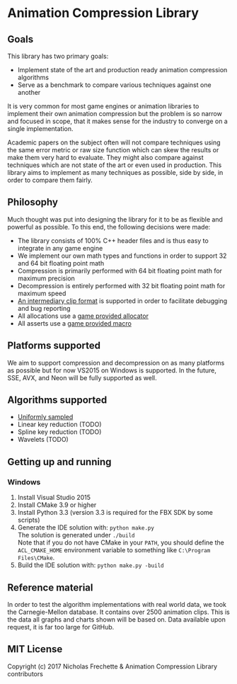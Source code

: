 # Animation Compression Library

## Goals

This library has two primary goals:

*  Implement state of the art and production ready animation compression algorithms
*  Serve as a benchmark to compare various techniques against one another

It is very common for most game engines or animation libraries to implement their own animation compression but the problem
is so narrow and focused in scope, that it makes sense for the industry to converge on a single implementation.

Academic papers on the subject often will not compare techniques using the same error metric or raw size function which can
skew the results or make them very hard to evaluate. They might also compare against techniques which are not state of the
art or even used in production. This library aims to implement as many techniques as possible, side by side, in order
to compare them fairly.

## Philosophy

Much thought was put into designing the library for it to be as flexible and powerful as possible. To this end, the following decisions were made:

*  The library consists of 100% C++ header files and is thus easy to integrate in any game engine
*  We implement our own math types and functions in order to support 32 and 64 bit floating point math
*  Compression is primarily performed with 64 bit floating point math for maximum precision
*  Decompression is entirely performed with 32 bit floating point math for maximum speed
*  [An intermediary clip format](https://github.com/nfrechette/acl/wiki/The-ACL-file-format) is supported in order to facilitate debugging and bug reporting
*  All allocations use a [game provided allocator](https://github.com/nfrechette/acl/blob/develop/includes/acl/core/memory.h)
*  All asserts use a [game provided macro](https://github.com/nfrechette/acl/blob/develop/includes/acl/core/error.h)

## Platforms supported

We aim to support compression and decompression on as many platforms as possible but for now VS2015 on Windows is supported.
In the future, SSE, AVX, and Neon will be fully supported as well.

## Algorithms supported

*  [Uniformly sampled](https://github.com/nfrechette/acl/wiki/Algorithm:-uniformly-sampled)
*  Linear key reduction (TODO)
*  Spline key reduction (TODO)
*  Wavelets (TODO)

## Getting up and running

### Windows

1. Install Visual Studio 2015
2. Install CMake 3.9 or higher
3. Install Python 3.3 (version 3.3 is required for the FBX SDK by some scripts)
4. Generate the IDE solution with: `python make.py`  
   The solution is generated under `./build`  
   Note that if you do not have CMake in your `PATH`, you should define the `ACL_CMAKE_HOME` environment variable to something like `C:\Program Files\CMake`.
5. Build the IDE solution with: `python make.py -build`

## Reference material

In order to test the algorithm implementations with real world data, we took the Carnegie-Mellon database. It contains over 2500 animation clips.
This is the data all graphs and charts shown will be based on. Data available upon request, it is far too large for GitHub.

## MIT License

Copyright (c) 2017 Nicholas Frechette & Animation Compression Library contributors
